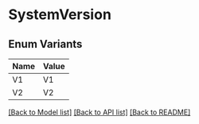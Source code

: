 # SystemVersion

## Enum Variants

| Name | Value |
|---- | -----|
| V1 | V1 |
| V2 | V2 |


[[Back to Model list]](../README.md#documentation-for-models) [[Back to API list]](../README.md#documentation-for-api-endpoints) [[Back to README]](../README.md)


